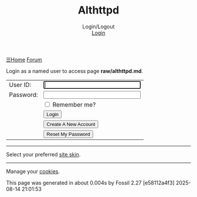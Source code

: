 <!DOCTYPE html>
<html>
<head>
<meta charset="UTF-8">
<base href="https://sqlite.org/althttpd/login">
<meta http-equiv="Content-Security-Policy" content="default-src 'self' data:; script-src 'self' 'nonce-9befe442b6fd4729bc690214616f1f2e561d73e825e02d30'; style-src 'self' 'unsafe-inline'; img-src * data:">
<meta name="viewport" content="width=device-width, initial-scale=1.0">
<title>Althttpd: Login/Logout</title>
<link rel="alternate" type="application/rss+xml" title="RSS Feed"  href="/althttpd/timeline.rss">
<link rel="stylesheet" href="/althttpd/style.css?id=a1528015" type="text/css">
</head>
<body class="login rpage-login cpage-login">
<header>
  <div class="title"><h1>Althttpd</h1>Login/Logout</div>
  <div class="status">
    <a href='/althttpd/login'>Login</a>

  </div>
</header>
<nav class="mainmenu" title="Main Menu">
  <a id='hbbtn' href='/althttpd/sitemap' aria-label='Site Map'>&#9776;</a><a href='/althttpd/home' class=''>Home</a>
<a href='/althttpd/forum' class=''>Forum</a>

</nav>
<nav id="hbdrop" class='hbdrop' title="sitemap"></nav>
<div class="content"><span id="debugMsg"></span>

<p>Login as a named user to access page <b>raw/althttpd.md</b>.
<form method="POST" data-action='/althttpd/login' action='/althttpd/login' >
<input type="hidden" name="csrf" value="X4NxUm8fHjwVYdN">
<input type="hidden" name="g" value="raw/althttpd.md?at=trunk">
<table class="login_out">
<tr>
  <td class="form_label" id="userlabel1">User ID:</td>
  <td><input type="text" id="u" aria-labelledby="userlabel1" name="u" size="30" value="" autofocus></td>
</tr>
<tr>
 <td class="form_label" id="pswdlabel">Password:</td>
 <td><input aria-labelledby="pswdlabel" type="password" id="p" name="p" value="" size="30">
</td>
</tr>
<tr>
  <td></td>
  <td><input type="checkbox" name="remember" value="1" id="remember-me" >
  <label for="remember-me">Remember me?</label></td>
</tr>
<tr>
  <td></td>
  <td><input type="submit" name="in" value="Login">
</tr>
<tr>
  <td></td>
  <td><input type="submit" name="self" value="Create A New Account">
</tr>
<tr>
  <td></td>
  <td><input type="submit" name="pwreset" value="Reset My Password">
</tr>
</table>
</form>
<hr><p>
Select your preferred <a href="/althttpd/skins">site skin</a>.
</p>
<hr><p>
Manage your <a href="/althttpd/cookies">cookies</a>.</p>
</div>
<footer>
This page was generated in about
0.004s by
Fossil 2.27 [e58112a4f3] 2025-08-14 21:01:53
</footer>
<script nonce="9befe442b6fd4729bc690214616f1f2e561d73e825e02d30">/* style.c:899 */
function debugMsg(msg){
var n = document.getElementById("debugMsg");
if(n){n.textContent=msg;}
}
</script>
<script nonce='9befe442b6fd4729bc690214616f1f2e561d73e825e02d30'>
/* hbmenu.js *************************************************************/
(function() {
var hbButton = document.getElementById("hbbtn");
if (!hbButton) return;
if (!document.addEventListener) return;
var panel = document.getElementById("hbdrop");
if (!panel) return;
if (!panel.style) return;
var panelBorder = panel.style.border;
var panelInitialized = false;
var panelResetBorderTimerID = 0;
var animate = panel.style.transition !== null && (typeof(panel.style.transition) == "string");
var animMS = panel.getAttribute("data-anim-ms");
if (animMS) {
animMS = parseInt(animMS);
if (isNaN(animMS) || animMS == 0)
animate = false;
else if (animMS < 0)
animMS = 400;
}
else
animMS = 400;
var panelHeight;
function calculatePanelHeight() {
panel.style.maxHeight = '';
var es   = window.getComputedStyle(panel),
edis = es.display,
epos = es.position,
evis = es.visibility;
panel.style.visibility = 'hidden';
panel.style.position   = 'absolute';
panel.style.display    = 'block';
panelHeight = panel.offsetHeight + 'px';
panel.style.display    = edis;
panel.style.position   = epos;
panel.style.visibility = evis;
}
function showPanel() {
if (panelResetBorderTimerID) {
clearTimeout(panelResetBorderTimerID);
panelResetBorderTimerID = 0;
}
if (animate) {
if (!panelInitialized) {
panelInitialized = true;
calculatePanelHeight();
panel.style.transition = 'max-height ' + animMS +
'ms ease-in-out';
panel.style.overflowY  = 'hidden';
panel.style.maxHeight  = '0';
}
setTimeout(function() {
panel.style.maxHeight = panelHeight;
panel.style.border    = panelBorder;
}, 40);
}
panel.style.display = 'block';
document.addEventListener('keydown',panelKeydown,true);
document.addEventListener('click',panelClick,false);
}
var panelKeydown = function(event) {
var key = event.which || event.keyCode;
if (key == 27) {
event.stopPropagation();
panelToggle(true);
}
};
var panelClick = function(event) {
if (!panel.contains(event.target)) {
panelToggle(true);
}
};
function panelShowing() {
if (animate) {
return panel.style.maxHeight == panelHeight;
}
else {
return panel.style.display == 'block';
}
}
function hasChildren(element) {
var childElement = element.firstChild;
while (childElement) {
if (childElement.nodeType == 1)
return true;
childElement = childElement.nextSibling;
}
return false;
}
window.addEventListener('resize',function(event) {
panelInitialized = false;
},false);
hbButton.addEventListener('click',function(event) {
event.stopPropagation();
event.preventDefault();
panelToggle(false);
},false);
function panelToggle(suppressAnimation) {
if (panelShowing()) {
document.removeEventListener('keydown',panelKeydown,true);
document.removeEventListener('click',panelClick,false);
if (animate) {
if (suppressAnimation) {
var transition = panel.style.transition;
panel.style.transition = '';
panel.style.maxHeight = '0';
panel.style.border = 'none';
setTimeout(function() {
panel.style.transition = transition;
}, 40);
}
else {
panel.style.maxHeight = '0';
panelResetBorderTimerID = setTimeout(function() {
panel.style.border = 'none';
panelResetBorderTimerID = 0;
}, animMS);
}
}
else {
panel.style.display = 'none';
}
}
else {
if (!hasChildren(panel)) {
var xhr = new XMLHttpRequest();
xhr.onload = function() {
var doc = xhr.responseXML;
if (doc) {
var sm = doc.querySelector("ul#sitemap");
if (sm && xhr.status == 200) {
panel.innerHTML = sm.outerHTML;
showPanel();
}
}
}
var url = hbButton.href + (hbButton.href.includes("?")?"&popup":"?popup")
xhr.open("GET", url);
xhr.responseType = "document";
xhr.send();
}
else {
showPanel();
}
}
}
})();
</script>
</body>
</html>
